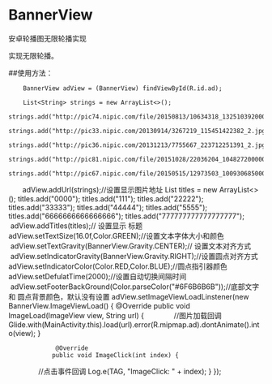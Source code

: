 # BannerView
安卓轮播图无限轮播实现

实现无限轮播。

##使用方法：


        BannerView adView = (BannerView) findViewById(R.id.ad);

        List<String> strings = new ArrayList<>();
        strings.add("http://pic74.nipic.com/file/20150813/10634318_132510392000_2.jpg");
        strings.add("http://pic33.nipic.com/20130914/3267219_115451422382_2.jpg");
        strings.add("http://pic36.nipic.com/20131213/7755667_223712251391_2.jpg");
        strings.add("http://pic81.nipic.com/file/20151028/22036204_104827200000_2.jpg");
        strings.add("http://pic67.nipic.com/file/20150515/12973503_100930685000_2.jpg");
        adView.addUrl(strings);//设置显示图片地址
        List<String> titles = new ArrayList<>();
        titles.add("0000");
        titles.add("111");
        titles.add("22222");
        titles.add("33333");
        titles.add("44444");
        titles.add("5555");
        titles.add("6666666666666666");
        titles.add("777777777777777777");
        adView.addTitles(titles);// 设置显示 标题
        adView.setTextSize(16.0f,Color.GREEN);//设置文本字体大小和颜色
        adView.setTextGravity(BannerView.Gravity.CENTER);// 设置文本对齐方式
           adView.setIndicatorGravity(BannerView.Gravity.RIGHT);//设置圆点对齐方式
            adView.setIndicatorColor(Color.RED,Color.BLUE);//圆点指引器颜色
        adView.setDefulatTime(2000);//设置自动切换间隔时间
        adView.setFooterBackGround(Color.parseColor("#6F6B6B6B"));//底部文字和 圆点背景颜色，默认没有设置
         adView.setImageViewLoadLinstener(new BannerView.ImageViewLoad() {
            @Override
               public void ImageLoad(ImageView view, String url) {
               //图片加载回调
                  Glide.with(MainActivity.this).load(url).error(R.mipmap.ad).dontAnimate().into(view);
                }

                 @Override
                public void ImageClick(int index) {
                //点击事件回调
                    Log.e(TAG, "ImageClick: " + index);
                }
        });
